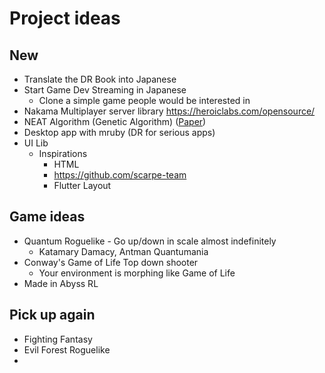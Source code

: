 # Project ideas

## New
- Translate the DR Book into Japanese
- Start Game Dev Streaming in Japanese
  - Clone a simple game people would be interested in
- Nakama Multiplayer server library https://heroiclabs.com/opensource/
- NEAT Algorithm (Genetic Algorithm) ([Paper](http://nn.cs.utexas.edu/downloads/papers/stanley.ec02.pdf))
- Desktop app with mruby (DR for serious apps)
- UI Lib
  - Inspirations
    - HTML
    - https://github.com/scarpe-team
    - Flutter Layout

## Game ideas
- Quantum Roguelike - Go up/down in scale almost indefinitely
  - Katamary Damacy, Antman Quantumania
- Conway's Game of Life Top down shooter
  - Your environment is morphing like Game of Life
- Made in Abyss RL

## Pick up again
- Fighting Fantasy
- Evil Forest Roguelike
-
